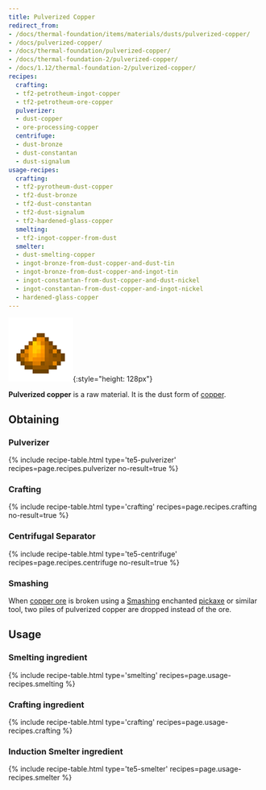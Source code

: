 ```yaml
---
title: Pulverized Copper
redirect_from:
- /docs/thermal-foundation/items/materials/dusts/pulverized-copper/
- /docs/pulverized-copper/
- /docs/thermal-foundation/pulverized-copper/
- /docs/thermal-foundation-2/pulverized-copper/
- /docs/1.12/thermal-foundation-2/pulverized-copper/
recipes:
  crafting:
  - tf2-petrotheum-ingot-copper
  - tf2-petrotheum-ore-copper
  pulverizer:
  - dust-copper
  - ore-processing-copper
  centrifuge:
  - dust-bronze
  - dust-constantan
  - dust-signalum
usage-recipes:
  crafting:
  - tf2-pyrotheum-dust-copper
  - tf2-dust-bronze
  - tf2-dust-constantan
  - tf2-dust-signalum
  - tf2-hardened-glass-copper
  smelting:
  - tf2-ingot-copper-from-dust
  smelter:
  - dust-smelting-copper
  - ingot-bronze-from-dust-copper-and-dust-tin
  - ingot-bronze-from-dust-copper-and-ingot-tin
  - ingot-constantan-from-dust-copper-and-dust-nickel
  - ingot-constantan-from-dust-copper-and-ingot-nickel
  - hardened-glass-copper
---
```


![Pulverized copper](/assets/images/thermal-foundation-2/dust-copper.png){:style="height: 128px"}


**Pulverized copper** is a raw material. It is the dust form of
[copper](/docs/1.12/thermal-foundation/copper-ingot/).


Obtaining
---------

### Pulverizer
{% include recipe-table.html type='te5-pulverizer' recipes=page.recipes.pulverizer no-result=true %}

### Crafting
{% include recipe-table.html type='crafting' recipes=page.recipes.crafting no-result=true %}

### Centrifugal Separator
{% include recipe-table.html type='te5-centrifuge' recipes=page.recipes.centrifuge no-result=true %}

### Smashing
When [copper ore](/docs/1.12/thermal-foundation/copper-ore/) is broken using a
[Smashing](/docs/1.12/cofh-core/smashing/) enchanted
[pickaxe](https://minecraft.gamepedia.com/Pickaxe) or similar tool, two piles of
pulverized copper are dropped instead of the ore.


Usage
-----

### Smelting ingredient
{% include recipe-table.html type='smelting' recipes=page.usage-recipes.smelting %}

### Crafting ingredient
{% include recipe-table.html type='crafting' recipes=page.usage-recipes.crafting %}

### Induction Smelter ingredient
{% include recipe-table.html type='te5-smelter' recipes=page.usage-recipes.smelter %}
